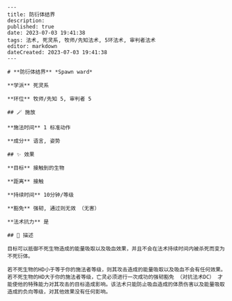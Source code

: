 
    ---
    title: 防衍体结界
    description: 
    published: true
    date: 2023-07-03 19:41:38
    tags: 法术, 死灵系, 牧师/先知法术, 5环法术, 审判者法术
    editor: markdown
    dateCreated: 2023-07-03 19:41:38
    ---

    # **防衍体结界** *Spawn ward*

    **学派** 死灵系 

    **环位** 牧师/先知 5, 审判者 5

    ## 🪄 施放

    **施法时间** 1 标准动作

    **成分** 语言, 姿势

    ## ✨ 效果 

    **目标** 接触到的生物 

    **距离** 接触  

    **持续时间** 10分钟/等级 

    **豁免** 强韧, 通过则无效 （无害）

    **法术抗力** 是

    ## 📖 描述

    目标可以抵御不死生物造成的能量吸取以及吸血效果，并且不会在法术持续时间内被杀死而变为不死衍体。

    若不死生物的HD小于等于你的施法者等级，则其攻击造成的能量吸取以及吸血不会有任何效果。若不死生物的HD大于你的施法者等级，亡灵必须进行一次成功的强韧豁免 （对抗法术DC） 才能使他的特殊能力对其攻击的目标造成影响。该法术只能防止吸血造成的体质伤害以及能量吸取造成的负向等级，对其他效果没有任何影响。
    